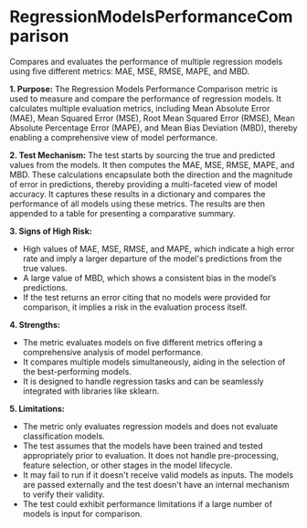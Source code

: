 # RegressionModelsPerformanceComparison

Compares and evaluates the performance of multiple regression models using five different metrics: MAE, MSE, RMSE,
MAPE, and MBD.

**1. Purpose:**
The Regression Models Performance Comparison metric is used to measure and compare the performance of regression
models. It calculates multiple evaluation metrics, including Mean Absolute Error (MAE), Mean Squared Error (MSE),
Root Mean Squared Error (RMSE), Mean Absolute Percentage Error (MAPE), and Mean Bias Deviation (MBD), thereby
enabling a comprehensive view of model performance.

**2. Test Mechanism:**
The test starts by sourcing the true and predicted values from the models. It then computes the MAE, MSE, RMSE,
MAPE, and MBD. These calculations encapsulate both the direction and the magnitude of error in predictions, thereby
providing a multi-faceted view of model accuracy. It captures these results in a dictionary and compares the
performance of all models using these metrics. The results are then appended to a table for presenting a
comparative summary.

**3. Signs of High Risk:**

- High values of MAE, MSE, RMSE, and MAPE, which indicate a high error rate and imply a larger departure of the
model's predictions from the true values.
- A large value of MBD, which shows a consistent bias in the model’s predictions.
- If the test returns an error citing that no models were provided for comparison, it implies a risk in the
evaluation process itself.

**4. Strengths:**

- The metric evaluates models on five different metrics offering a comprehensive analysis of model performance.
- It compares multiple models simultaneously, aiding in the selection of the best-performing models.
- It is designed to handle regression tasks and can be seamlessly integrated with libraries like sklearn.

**5. Limitations:**

- The metric only evaluates regression models and does not evaluate classification models.
- The test assumes that the models have been trained and tested appropriately prior to evaluation. It does not
handle pre-processing, feature selection, or other stages in the model lifecycle.
- It may fail to run if it doesn't receive valid models as inputs. The models are passed externally and the test
doesn't have an internal mechanism to verify their validity.
- The test could exhibit performance limitations if a large number of models is input for comparison.